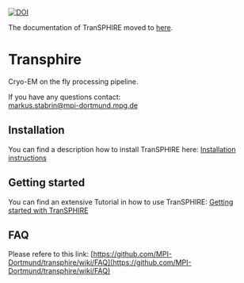 [![DOI](https://zenodo.org/badge/DOI/10.5281/zenodo.4095076.svg)](https://doi.org/10.5281/zenodo.4095076)

The documentation of TranSPHIRE moved to [here](https://transphire.readthedocs.io).


# Transphire

Cryo-EM on the fly processing pipeline.

If you have any questions contact:  
markus.stabrin@mpi-dortmund.mpg.de

## Installation

You can find a description how to install TranSPHIRE here: [Installation instructions](https://github.com/MPI-Dortmund/transphire/wiki/Installation)

## Getting started

You can find an extensive Tutorial in how to use TranSPHIRE:
[Getting started with TranSPHIRE](https://github.com/MPI-Dortmund/transphire/wiki/getting-started)

## FAQ

Please refere to this link: [https://github.com/MPI-Dortmund/transphire/wiki/FAQ](https://github.com/MPI-Dortmund/transphire/wiki/FAQ)
